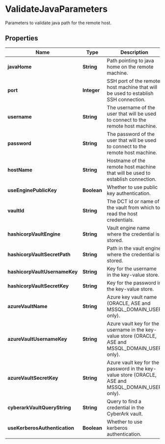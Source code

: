

# ValidateJavaParameters

Parameters to validate java path for the remote host.

## Properties

| Name | Type | Description | Notes |
|------------ | ------------- | ------------- | -------------|
|**javaHome** | **String** | Path pointing to java home on the remote machine. |  |
|**port** | **Integer** | SSH port of the remote host machine that will be used to establish SSH connection. |  |
|**username** | **String** | The username of the user that will be used to connect to the remote host machine. |  [optional] |
|**password** | **String** | The password of the user that will be used to connect to the remote host machine. |  [optional] |
|**hostName** | **String** | Hostname of the remote host machine that will be used to establish connection. |  |
|**useEnginePublicKey** | **Boolean** | Whether to use public key authentication. |  [optional] |
|**vaultId** | **String** | The DCT id or name of the vault from which to read the host credentials. |  [optional] |
|**hashicorpVaultEngine** | **String** | Vault engine name where the credential is stored. |  [optional] |
|**hashicorpVaultSecretPath** | **String** | Path in the vault engine where the credential is stored. |  [optional] |
|**hashicorpVaultUsernameKey** | **String** | Key for the username in the key-value store. |  [optional] |
|**hashicorpVaultSecretKey** | **String** | Key for the password in the key-value store. |  [optional] |
|**azureVaultName** | **String** | Azure key vault name (ORACLE, ASE and MSSQL_DOMAIN_USER only). |  [optional] |
|**azureVaultUsernameKey** | **String** | Azure vault key for the username in the key-value store (ORACLE, ASE and MSSQL_DOMAIN_USER only). |  [optional] |
|**azureVaultSecretKey** | **String** | Azure vault key for the password in the key-value store (ORACLE, ASE and MSSQL_DOMAIN_USER only). |  [optional] |
|**cyberarkVaultQueryString** | **String** | Query to find a credential in the CyberArk vault. |  [optional] |
|**useKerberosAuthentication** | **Boolean** | Whether to use kerberos authentication. |  [optional] |



